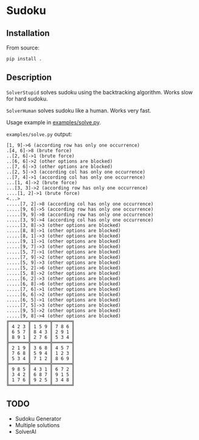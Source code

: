 # Sudoku

## Installation

From source:

```[bash]
pip install .
```

## Description

`SolverStupid` solves sudoku using the backtracking algorithm. Works slow for hard sudoku.

`SolverHuman` solves sudoku like a human. Works very fast.

Usage example in [examples/solve.py](examples/solve.py).

`examples/solve.py` output:

```
[1, 9]->6 (according row has only one occurrence)
.[4, 6]->8 (brute force)
..[2, 6]->1 (brute force)
..[6, 6]->2 (other options are blocked)
..[7, 6]->3 (other options are blocked)
..[2, 5]->3 (according col has only one occurrence)
..[7, 4]->1 (according col has only one occurrence)
...[1, 4]->2 (brute force)
...[3, 3]->2 (according row has only one occurrence)
....[1, 2]->1 (brute force)
<...>
.....[7, 2]->8 (according col has only one occurrence)
.....[9, 6]->5 (according row has only one occurrence)
.....[9, 9]->8 (according row has only one occurrence)
.....[3, 9]->4 (according col has only one occurrence)
.....[3, 8]->3 (other options are blocked)
.....[8, 8]->1 (other options are blocked)
.....[8, 1]->3 (other options are blocked)
.....[9, 1]->1 (other options are blocked)
.....[9, 7]->3 (other options are blocked)
.....[5, 7]->1 (other options are blocked)
.....[7, 9]->2 (other options are blocked)
.....[5, 9]->3 (other options are blocked)
.....[5, 2]->6 (other options are blocked)
.....[5, 8]->2 (other options are blocked)
.....[6, 2]->3 (other options are blocked)
.....[6, 8]->6 (other options are blocked)
.....[7, 6]->1 (other options are blocked)
.....[6, 6]->2 (other options are blocked)
.....[6, 5]->1 (other options are blocked)
.....[7, 5]->3 (other options are blocked)
.....[9, 5]->2 (other options are blocked)
.....[9, 8]->4 (other options are blocked)
╔═══════╦═══════╦═══════╗
║ 4 2 3 ║ 1 5 9 ║ 7 8 6 ║
║ 6 5 7 ║ 8 4 3 ║ 2 9 1 ║
║ 8 9 1 ║ 2 7 6 ║ 5 3 4 ║
╠═══════╬═══════╬═══════╣
║ 2 1 9 ║ 3 6 8 ║ 4 5 7 ║
║ 7 6 8 ║ 5 9 4 ║ 1 2 3 ║
║ 5 3 4 ║ 7 1 2 ║ 8 6 9 ║
╠═══════╬═══════╬═══════╣
║ 9 8 5 ║ 4 3 1 ║ 6 7 2 ║
║ 3 4 2 ║ 6 8 7 ║ 9 1 5 ║
║ 1 7 6 ║ 9 2 5 ║ 3 4 8 ║
╚═══════╩═══════╩═══════╝
```

## TODO

* Sudoku Generator
* Multiple solutions
* SolverAI
